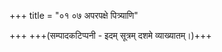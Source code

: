 +++
title = "०१ ०७ अपरपक्षे पित्र्याणि"

+++
+++(सम्पादकटिप्पनी - इदम् सूत्रम् दशमे व्याख्यातम्।)+++
